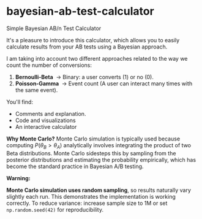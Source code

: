 # bayesian-ab-test-calculator
Simple Bayesian AB/n Test Calculator

It's a pleasure to introduce this calculator, which allows you to easily calculate results from your AB tests using a Bayesian approach.

I am taking into account two different approaches related to the way we count the number of conversions:

1. **Bernoulli‑Beta** &nbsp;→ Binary: a user converts (1) or no (0).
2. **Poisson‑Gamma** &nbsp;→ Event count (A user can interact many times with the same event).

You'll find:
* Comments and explanation.
* Code and visualizations
* An interactive calculator

**Why Monte Carlo?** Monte Carlo simulation is typically used because computing $P(\theta_B > \theta_A)$ analytically involves integrating the product of two Beta distributions. Monte Carlo sidesteps this by sampling from the posterior distributions and estimating the probability empirically, which has become the standard practice in Bayesian A/B testing.

**Warning:**

**Monte Carlo simulation uses random sampling**, so results naturally vary slightly each run. This demonstrates the implementation is working correctly. To reduce variance: increase sample size to 1M or set `np.random.seed(42)` for reproducibility.
